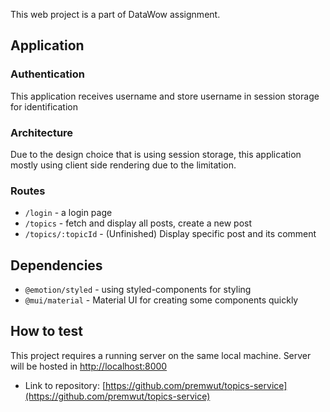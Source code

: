 This web project is a part of DataWow assignment.

## Application
### Authentication
This application receives username and store username in session storage for identification
### Architecture
Due to the design choice that is using session storage, this application mostly using client side rendering due to the limitation.
### Routes
- `/login` - a login page
- `/topics` - fetch and display all posts, create a new post
- `/topics/:topicId` - (Unfinished) Display specific post and its comment 

## Dependencies
- `@emotion/styled` - using styled-components for styling
- `@mui/material` - Material UI for creating some components quickly

## How to test

This project requires a running server on the same local machine. Server will be hosted in [http://localhost:8000](http://localhost:8000)
- Link to repository: [https://github.com/premwut/topics-service](https://github.com/premwut/topics-service)